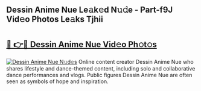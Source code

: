 ## Dessin Anime Nue Le𝚊k𝚎d N𝚞𝚍e - Part-f9J Vid𝚎o Photos Le𝚊ks Tjhii

# <h2><a href="http://fb6070h.evod.top/?m=Dessin+Anime+Nue">🔗 👉🔴 Dessin Anime Nue Vid𝚎o Ph𝚘t𝚘s</a></h2>

[![Dessin Anime Nue N𝚞d𝚎s](https://i.imgur.com/8V9OHl7.gif)](http://fb6070h.evod.top/?m=Dessin+Anime+Nue)
Online content creator Dessin Anime Nue who shares lifestyle and dance-themed content, including solo and collaborative dance performances and vlogs. Public figures Dessin Anime Nue are often seen as symbols of hope and inspiration. 
